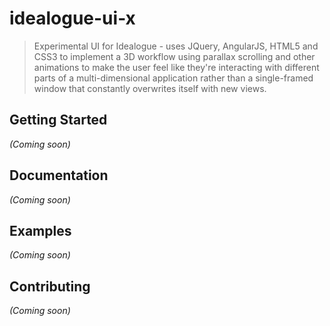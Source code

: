 # idealogue-ui-x

> Experimental UI for Idealogue - uses JQuery, AngularJS, HTML5 and CSS3 to implement a 3D workflow using
parallax scrolling and other animations to make the user feel like they're interacting with different parts
of a multi-dimensional application rather than a single-framed window that constantly overwrites itself with
new views.

## Getting Started
_(Coming soon)_

## Documentation
_(Coming soon)_

## Examples
_(Coming soon)_

## Contributing
_(Coming soon)_